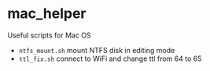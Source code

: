 # mac_helper
Useful scripts for Mac OS
- `ntfs_mount.sh` mount NTFS disk in editing mode
- `ttl_fix.sh` connect to WiFi and change ttl from 64 to 65